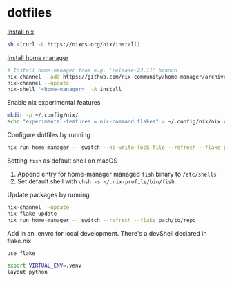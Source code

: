 dotfiles
===

[Install nix](https://nixos.org/download.html#nix-install-macos)

```bash
sh <(curl -L https://nixos.org/nix/install)
```

[Install home manager](https://nix-community.github.io/home-manager/index.xhtml#ch-installation)

```bash
# Install home-manager from e.g. 'release-23.11' branch
nix-channel --add https://github.com/nix-community/home-manager/archive/release-23.11.tar.gz home-manager
nix-channel --update
nix-shell '<home-manager>' -A install
```

Enable nix experimental features

```bash
mkdir -p ~/.config/nix/
echo "experimental-features = nix-command flakes" > ~/.config/nix/nix.conf
```

Configure dotfiles by running

```bash
nix run home-manager -- switch --no-write-lock-file --refresh --flake github:flaeppe/dotfiles
```

Setting `fish` as default shell on macOS

1. Append entry for home-manager managed `fish` binary to `/etc/shells`
2. Set default shell with `chsh -s ~/.nix-profile/bin/fish`

Update packages by running

```bash
nix-channel --update
nix flake update
nix run home-manager -- switch --refresh --flake path/to/repo
```

Add in an .envrc for local development. There's a devShell declared in flake.nix

```bash
use flake

export VIRTUAL_ENV=.venv
layout python
```

